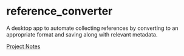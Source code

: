 # reference_converter

A desktop app to automate collecting references by converting to an appropriate format and saving along with relevant metadata.

[Project Notes](https://www.notion.so/enspyrco/Devlogs-2b0364a0453d48b8879429f5552b75f6)
